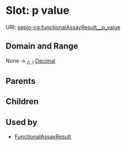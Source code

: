 
# Slot: p value




URI: [sepio-cg:functionalAssayResult__p_value](http://purl.obolibrary.org/obo/SEPIOCG_functionalAssayResult__p_value)


## Domain and Range

None &#8594;  <sub>0..1</sub> [Decimal](types/Decimal.md)

## Parents


## Children


## Used by

 * [FunctionalAssayResult](FunctionalAssayResult.md)
